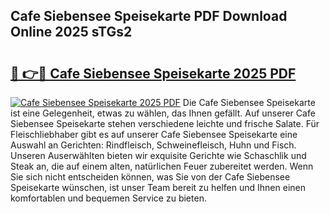 ## Cafe Siebensee Speisekarte PDF Download Online 2025 sTGs2

# <h2><a href="http://gc5qa66.nevu.top/?p=Cafe+Siebensee+Speisekarte">🔗 👉🔴 Cafe Siebensee Speisekarte 2025 PDF</a></h2>

[![Cafe Siebensee Speisekarte 2025 PDF](https://i.imgur.com/dBaPXMq.png)](http://gc5qa66.nevu.top/?p=Cafe+Siebensee+Speisekarte)
Die Cafe Siebensee Speisekarte ist eine Gelegenheit, etwas zu wählen, das Ihnen gefällt. Auf unserer Cafe Siebensee Speisekarte stehen verschiedene leichte und frische Salate. Für Fleischliebhaber gibt es auf unserer Cafe Siebensee Speisekarte eine Auswahl an Gerichten: Rindfleisch, Schweinefleisch, Huhn und Fisch. Unseren Auserwählten bieten wir exquisite Gerichte wie Schaschlik und Steak an, die auf einem alten, natürlichen Feuer zubereitet werden. Wenn Sie sich nicht entscheiden können, was Sie von der Cafe Siebensee Speisekarte wünschen, ist unser Team bereit zu helfen und Ihnen einen komfortablen und bequemen Service zu bieten.
